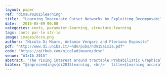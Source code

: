 ```yaml
---
layout: paper
ref: "dimauro2015learning"
title:  "Learning Inaccurate Cutset Networks by Exploiting Decomposability"
date:   2015-05-09 00:00
categories: cnets, parameter-learning, structure-learning
tags: cnets par-le str-le
image: images/dcsn.png
authors: "Nicola Di Mauro, Antonio Vergari and Floriana Esposito"
pdf: "http://www.di.uniba.it/~ndm/pubs/ndm15aixia.pdf"
code: "https://github.com/nicoladimauro/dcsn"
venue: "AIxIA 2015"
abstract: "The rising interest around tractable Probabilistic Graphical Models is due to the guarantees on inference feasibility they provide. Among them, Cutset Networks (CNets) have recently been introduced as models embedding Pearl’s cutset conditioning algorithm in the form of weighted probabilistic model trees with tree-structured models as leaves. Learning the structure of CNets has been tackled as a greedy search leveraging heuristics from decision tree learning. Even if efficient, the learned models are far from being accurate in terms of likelihood. Here, we exploit the decomposable score of CNets to learn their structure and parameters by directly maximizing the likelihood, including the BIC criterion and informative priors on smoothing parameters. In addition, we show how to create mixtures of CNets by adopting a well known bagging method from the discriminative framework as an effective and cheap alternative to the classical EM. We compare our algorithms against the original variants on a set of standard benchmarks for graphical model structure learning, empirically proving our claims."
bibtex: "@inproceedings{di2015learning, <br/>   title={Learning accurate cutset networks by exploiting decomposability},<br/>   author={Di Mauro, Nicola and Vergari, Antonio and Esposito, Floriana},<br/>   booktitle={Congress of the Italian Association for Artificial Intelligence},<br/>   pages={221--232},<br/>   year={2015},<br/>   organization={Springer}}"
---
```

